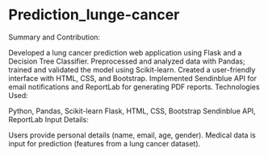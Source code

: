 
# Prediction_lunge-cancer

Summary and Contribution:

Developed a lung cancer prediction web application using Flask and a Decision Tree Classifier.
Preprocessed and analyzed data with Pandas; trained and validated the model using Scikit-learn.
Created a user-friendly interface with HTML, CSS, and Bootstrap.
Implemented Sendinblue API for email notifications and ReportLab for generating PDF reports.
Technologies Used:

Python, Pandas, Scikit-learn
Flask, HTML, CSS, Bootstrap
Sendinblue API, ReportLab
Input Details:

Users provide personal details (name, email, age, gender).
Medical data is input for prediction (features from a lung cancer dataset).

